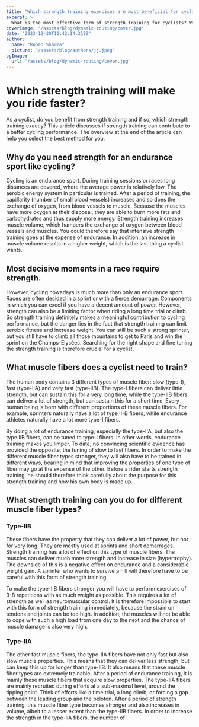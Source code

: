 ```yaml
---
title: "Which strength training exercises are most beneficial for cyclists?"
excerpt: >
  What is the most effective form of strength training for cyclists? Which type of strength training can improve your cycling speed? As a cyclist, is there any advantage to incorporating strength traini
coverImage: "/assets/blog/dynamic-routing/cover.jpg"
date: "2023-12-30T10:42:14.318Z"
author:
  name: "Rohan Sharma"
  picture: "/assets/blog/authors/jj.jpeg"
ogImage:
  url: "/assets/blog/dynamic-routing/cover.jpg"
---
```


# Which strength training will make you ride faster?

As a cyclist, do you benefit from strength training and if so, which strength training exactly? This article discusses if strength training can contribute to a better cycling performance. The overview at the end of the article can help you select the best method for you.

## Why do you need strength for an endurance sport like cycling?

Cycling is an endurance sport. During training sessions or races long distances are covered, where the average power is relatively low. The aerobic energy system in particular is trained. After a period of training, the capillarity (number of small blood vessels) increases and so does the exchange of oxygen, from blood vessels to muscle. Because the muscles have more oxygen at their disposal, they are able to burn more fats and carbohydrates and thus supply more energy. Strength training increases muscle volume, which hampers the exchange of oxygen between blood vessels and muscles. You could therefore say that intensive strength training goes at the expense of endurance. In addition, an increase in muscle volume results in a higher weight, which is the last thing a cyclist wants.

## Most decisive moments in a race require strength.

However, cycling nowadays is much more than only an endurance sport. Races are often decided in a sprint or with a fierce demarrage. Components in which you can excel if you have a decent amount of power. However, strength can also be a limiting factor when riding a long time trial or climb. So strength training definitely makes a meaningful contribution to cycling performance, but the danger lies in the fact that strength training can limit aerobic fitness and increase weight. You can still be such a strong sprinter, but you still have to climb all those mountains to get to Paris and win the sprint on the Champs-Elysées. Searching for the right shape and fine tuning the strength training is therefore crucial for a cyclist.

## What muscle fibers does a cyclist need to train?

The human body contains 3 different types of muscle fiber: slow (type-I), fast (type-IIA) and very fast (type-IIB). The type-I fibers can deliver little strength, but can sustain this for a very long time, while the type-IIB fibers can deliver a lot of strength, but can sustain this for a short time. Every human being is born with different proportions of these muscle fibers. For example, sprinters naturally have a lot of type II-B fibers, while endurance athletes naturally have a lot more type-I fibers.

By doing a lot of endurance training, especially the type-IIA, but also the type IIB fibers, can be tuned to type-I fibers. In other words, endurance training makes you limper. To date, no convincing scientific evidence has provided the opposite, the tuning of slow to fast fibers. In order to make the different muscle fiber types stronger, they will also have to be trained in different ways, bearing in mind that improving the properties of one type of fiber may go at the expense of the other. Before a rider starts strength training, he should therefore think carefully about the purpose for this strength training and how his own body is made up.

## What strength training can you do for different muscle fiber types?

### Type-IIB

These fibers have the property that they can deliver a lot of power, but not for very long. They are mostly used at sprints and short demarrages. Strength training has a lot of effect on this type of muscle fibers. The muscles can deliver much more strength and increase in size (hypertrophy). The downside of this is a negative effect on endurance and a considerable weight gain. A sprinter who wants to survive a hill will therefore have to be careful with this form of strength training.

To make the type-IIB fibers stronger you will have to perform exercises of 3-8 repetitions with as much weight as possible. This requires a lot of strength as well as neuromuscular control. It is therefore impossible to start with this form of strength training immediately, because the strain on tendons and joints can be too high. In addition, the muscles will not be able to cope with such a high load from one day to the next and the chance of muscle damage is also very high.

### Type-IIA

The other fast muscle fibers, the type-IIA fibers have not only fast but also slow muscle properties. This means that they can deliver less strength, but can keep this up for longer than type-IIB. It also means that these muscle fiber types are extremely trainable. After a period of endurance training, it is mainly these muscle fibers that acquire slow properties. The type-IIA fibers are mainly recruited during efforts at a sub-maximal level, around the tipping point. Think of efforts like a time trial, a long climb, or forcing a gap between the leading group and the peloton. After a period of strength training, this muscle fiber type becomes stronger and also increases in volume, albeit to a lesser extent than the type-IIB fibers. In order to increase the strength in the type-IIA fibers, the number of